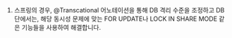 1. 스프링의 경우, @Transcational 어노테이션을 통해 DB 격리 수준을 조정하고
DB단에서는, 해당 동시성 문제에 맞는 FOR UPDATE나 LOCK IN SHARE MODE 같은 기능들을 사용하여 해결합니다.
